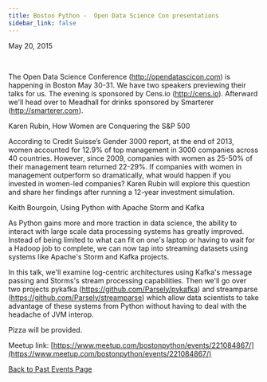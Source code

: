 ```yaml
---
title: Boston Python -  Open Data Science Con presentations
sidebar_link: false
---
```


May 20, 2015


   

The Open Data Science Conference (http://opendatascicon.com) is happening in Boston May 30-31. We have two speakers previewing their talks for us. The evening is sponsored by Cens.io (http://cens.io). Afterward we'll head over to Meadhall for drinks sponsored by Smarterer (http://smarterer.com).

Karen Rubin, How Women are Conquering the S&P 500

According to Credit Suisse’s Gender 3000 report, at the end of 2013, women accounted for 12.9% of top management in 3000 companies across 40 countries. However, since 2009, companies with women as 25-50% of their management team returned 22-29%. If companies with women in management outperform so dramatically, what would happen if you invested in women-led companies? Karen Rubin will explore this question and share her findings after running a 12-year investment simulation.

Keith Bourgoin, Using Python with Apache Storm and Kafka

As Python gains more and more traction in data science, the ability to interact with large scale data processing systems has greatly improved. Instead of being limited to what can fit on one's laptop or having to wait for a Hadoop job to complete, we can now tap into streaming datasets using systems like Apache's Storm and Kafka projects.

In this talk, we'll examine log-centric architectures using Kafka's message passing and Storms's stream processing capabilities. Then we'll go over two projects pykafka (https://github.com/Parsely/pykafka) and streamparse (https://github.com/Parsely/streamparse) which allow data scientists to take advantage of these systems from Python without having to deal with the headache of JVM interop.

Pizza will be provided.


Meetup link: [https://www.meetup.com/bostonpython/events/221084867/](https://www.meetup.com/bostonpython/events/221084867/)

[Back to Past Events Page](index.md)